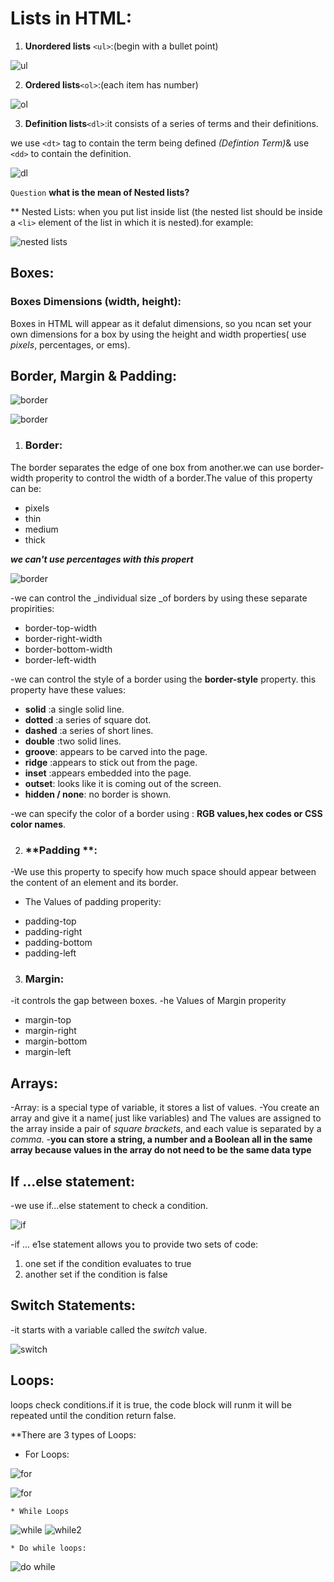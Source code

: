 # Lists in HTML:
1. **Unordered lists** `<ul>`:(begin with a bullet point)

 ![ul](https://image3.slideserve.com/6012517/unordered-lists-in-html-l.jpg)
 
2. **Ordered lists**`<ol>`:(each item has number)
 
![ol](https://th.bing.com/th/id/OIP.2z4UJIwvg9VsCWjKy7fJbgHaFj?pid=ImgDet&w=1024&h=768&rs=1)

3. **Definition lists**`<dl>`:it consists of a series of terms and their definitions. 

we use `<dt>` tag to contain the term being defined _(Defintion Term)_& use `<dd>` to contain the definition. 

 ![dl](https://i.ytimg.com/vi/ZPJ4H1H8okc/maxresdefault.jpg)
 
   `Question` **what is the mean of Nested lists?**
   
   ** Nested Lists: when you put list inside list (the nested list should be inside a `<li>` element of the list in which it is nested).for example:
 
![nested lists](https://th.bing.com/th/id/R3136b9a4be3f2d8f8dd29dc90cfe3c61?rik=sT5BUmXLNDwjzA&pid=ImgRaw)

## Boxes:
### Boxes Dimensions (width, height):

Boxes in HTML will appear as it defalut dimensions, so you ncan set your own dimensions for a box by using the height and width properties( use _pixels_, percentages, or 
ems).

## Border, Margin & Padding:

![border](https://i.ytimg.com/vi/N6GN9M2ZKvM/maxresdefault.jpg)

![border](https://i.ytimg.com/vi/RMNHZsDUZMo/maxresdefault.jpg)

1. ### **Border**:
The border separates the edge of one box from another.we can use border-width properity to control the width of a border.The value of this property can be:
*  pixels
*  thin
* medium
* thick

 **_we can't use percentages with this propert_**
 
![border](https://user-images.githubusercontent.com/85401880/122681054-2c96aa00-d1fb-11eb-930f-98fa9f7fa786.png)

-we can control the _individual size _of borders by using these separate propirities:

* border-top-width
* border-right-width
* border-bottom-width
* border-left-width

-we can control the style of a border using the **border-style** property. this property have these values:
* **solid** :a single solid line.
* **dotted** :a series of square dot.
* **dashed** :a series of short lines.
* **double** :two solid lines.
* **groove**: appears to be carved into the page.
* **ridge** :appears to stick out from the page.
* **inset** :appears embedded into the page.
* **outset**: looks like it is coming out of the screen.
* **hidden / none**: no border is shown.

-we can specify the color of a border using : **RGB values,hex codes or CSS color names**.


2. ### **Padding **:

 -We use this property to specify how much space should appear between the content of an element and its border. 
 
- The Values of padding properity:

 * padding-top
 * padding-right
 * padding-bottom
 * padding-left

3. ### **Margin**:

-it controls the gap between boxes.
 -he Values of Margin  properity
* margin-top
* margin-right
* margin-bottom
* margin-left
 
## Arrays:
-Array: is a special type of variable, it stores a list of values. 
-You create an array and give it a name( just like variables) and The values are assigned to the array inside a pair of *square brackets*, and each value is separated by a *comma*.
-**you can store a string, a number and a Boolean all in the same array because values in the array do not need to be the same data type**

## If ...else statement:
-we use if...else statement to check a condition.

![if](https://th.bing.com/th/id/OIP.NV8NIkn-qlHYXr1Bl93ScwHaE4?pid=ImgDet&rs=1)

-if ... e1se statement allows you to provide two sets of code: 

1. one set if the condition evaluates to true 
2. another set if the condition is false 


## Switch Statements:
-it starts with a variable called the *switch* value.

![switch](https://image3.slideserve.com/5437562/switch-statement-l.jpg)

## Loops:
loops check conditions.if it is true, the code block will runm it will be repeated until the  condition return false.

**There are 3 types of Loops:
   * For Loops:

![for](https://i.ytimg.com/vi/gVgIEukJdjc/maxresdefault.jpg)

![for](https://th.bing.com/th/id/OIP.hTijcWEEQTLm8_vDdJ238wHaDa?pid=ImgDet&rs=1)

    * While Loops
    
  ![while](https://codebuns.com/wp-content/uploads/2020/08/C-While-Loop-Syntax.jpg)
  ![while2](https://media.geeksforgeeks.org/wp-content/uploads/20191118164726/While-Loop-GeeksforGeeks.jpg)
  
    * Do while loops:
   ![do while](https://th.bing.com/th/id/OIP.tuAlrEW7-tj8ei2IDLX7vwHaCY?pid=ImgDet&rs=1)
   
